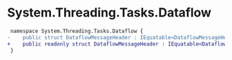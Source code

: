 # System.Threading.Tasks.Dataflow

``` diff
 namespace System.Threading.Tasks.Dataflow {
-    public struct DataflowMessageHeader : IEquatable<DataflowMessageHeader>
+    public readonly struct DataflowMessageHeader : IEquatable<DataflowMessageHeader>
 }
```

